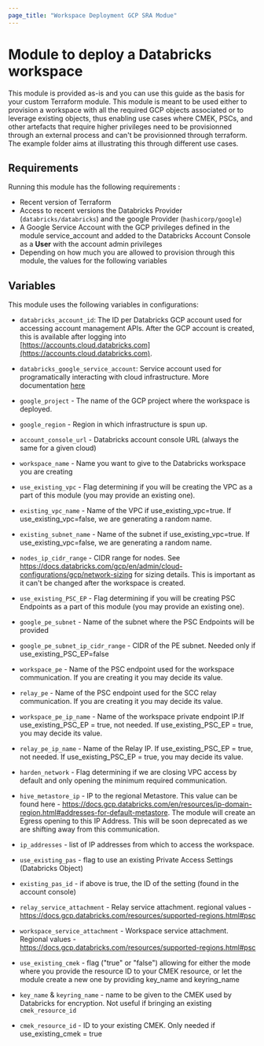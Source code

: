 ```yaml
---
page_title: "Workspace Deployment GCP SRA Modue"
---
```


# Module to deploy a Databricks workspace 

This module is provided as-is and you can use this guide as the basis for your custom Terraform module. This module is meant to be used either to provision a workspace with all the required GCP objects associated or to leverage existing objects, thus enabling use cases where CMEK, PSCs, and other artefacts that require higher privileges need to be provisionned through an external process and can't be provisionned through terraform.
The example folder aims at illustrating this through different use cases.

## Requirements
Running this module has the following requirements :
- Recent version of Terraform 
- Access to recent versions the Databricks Provider (```databricks/databricks```) and the google Provider (```hashicorp/google```)
- A Google Service Account with the GCP privileges defined in the module service_account and added to the Databricks Account Console as a **User** with the account admin privileges
- Depending on how much you are allowed to provision through this module, the values for the following variables

## Variables

This module uses the following variables in configurations:

- `databricks_account_id`: The ID per Databricks GCP account used for accessing account management APIs. After the GCP account is created, this is available after logging into [https://accounts.cloud.databricks.com](https://accounts.cloud.databricks.com).
- `databricks_google_service_account`: Service account used for programatically interacting with cloud infrastructure. More documentation [here](https://cloud.google.com/iam/docs/service-accounts)
- `google_project` - The name of the GCP project where the workspace is deployed.
- `google_region` - Region in which infrastructure is spun up.
- `account_console_url` - Databricks account console URL (always the same for a given cloud)
- `workspace_name` - Name you want to give to the Databricks workspace you are creating
- `use_existing_vpc` - Flag determining if you will be creating the VPC as a part of this module (you may provide an existing one).
- `existing_vpc_name` - Name of the VPC if use_existing_vpc=true. If use_existing_vpc=false, we are generating a random name.
- `existing_subnet_name` - Name of the subnet if use_existing_vpc=true. If use_existing_vpc=false, we are generating a random name.
- `nodes_ip_cidr_range` - CIDR range for nodes. See https://docs.databricks.com/gcp/en/admin/cloud-configurations/gcp/network-sizing for sizing details. This is important as it can't be changed after the workspace is created.
- `use_existing_PSC_EP` - Flag determining if you will be creating PSC Endpoints as a part of this module (you may provide an existing one). 
- `google_pe_subnet` - Name of the subnet where the PSC Endpoints will be provided
- `google_pe_subnet_ip_cidr_range` - CIDR of the PE subnet. Needed only if use_existing_PSC_EP=false
- `workspace_pe` - Name of the PSC endpoint used for the workspace communication. If you are creating it you may decide its value. 
- `relay_pe` - Name of the PSC endpoint used for the SCC relay communication. If you are creating it you may decide its value. 
- `workspace_pe_ip_name` - Name of the workspace private endpoint IP.If use_existing_PSC_EP = true, not needed. If use_existing_PSC_EP = true, you may decide its value.
- `relay_pe_ip_name` - Name of the Relay IP. If use_existing_PSC_EP = true, not needed. If use_existing_PSC_EP = true, you may decide its value.
- `harden_network` - Flag determining if we are closing VPC access by default and only opening the minimum required communication.
- `hive_metastore_ip` - IP to the regional Metastore. This value can be found here - https://docs.gcp.databricks.com/en/resources/ip-domain-region.html#addresses-for-default-metastore. The module will create an Egress opening to this IP Address. This will be soon deprecated as we are shifting away from this communication.
- `ip_addresses` - list of IP addresses from which to access the workspace.
- `use_existing_pas` - flag to use an existing Private Access Settings (Databricks Object)
- `existing_pas_id` - if above is true, the ID of the setting (found in the account console)
- `relay_service_attachment` - Relay service attachment. regional values - https://docs.gcp.databricks.com/resources/supported-regions.html#psc
- `workspace_service_attachment` - Workspace service attachment. Regional values - https://docs.gcp.databricks.com/resources/supported-regions.html#psc

- `use_existing_cmek` - flag ("true" or "false") allowing for either the mode where you provide the resource ID to your CMEK resource, or let the module create a new one by providing key_name and keyring_name
- `key_name` & `keyring_name` - name to be given to the CMEK used by Databricks for encryption. Not useful if bringing an existing `cmek_resource_id`
- `cmek_resource_id` - ID to your existing CMEK. Only needed if use_existing_cmek = true


